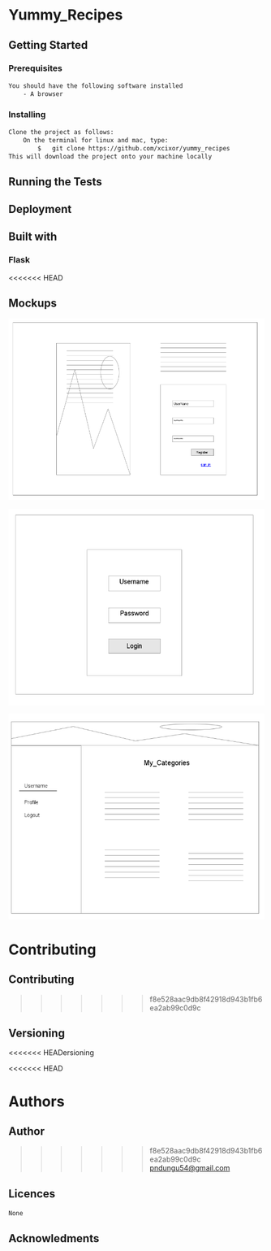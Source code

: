 # Yummy_Recipes

## Getting Started

### Prerequisites
	You should have the following software installed
        - A browser
### Installing
	Clone the project as follows:
		On the terminal for linux and mac, type: 
        	$   git clone https://github.com/xcixor/yummy_recipes
    This will download the project onto your machine locally

## Running the Tests

## Deployment

## Built with
### Flask

<<<<<<< HEAD
## Mockups
![Landing page](/designs/wireframes/index_page.png)

![Login page](/designs/wireframes/login_page.png)

![Dashboard](/designs/wireframes/dashboard.png)

Contributing
=======
## Contributing
>>>>>>> f8e528aac9db8f42918d943b1fb6ea2ab99c0d9c

## Versioning

<<<<<<< HEADersioning

<<<<<<< HEAD

Authors
=======
## Author
>>>>>>> f8e528aac9db8f42918d943b1fb6ea2ab99c0d9c
	pndungu54@gmail.com
## Licences
	None

## Acknowledments
